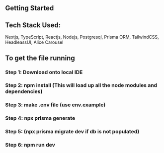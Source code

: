 ## Getting Started

## Tech Stack Used:
Nextjs, TypeScript, Reactjs, Nodejs, Postgresql, Prisma ORM, TailwindCSS, HeadleassUI, Alice Carousel

## To get the file running

### Step 1: Download onto local IDE

### Step 2: npm install (This will load up all the node modules and dependencies)

### Step 3: make .env file (use env.example)

### Step 4: npx prisma generate

### Step 5: (npx prisma migrate dev if db is not populated)

### Step 6: npm run dev


